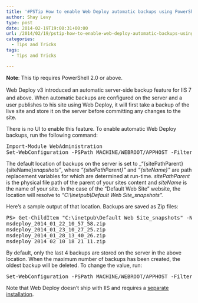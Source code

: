 ```yaml
---
title: '#PSTip How to enable Web Deploy automatic backups using PowerShell'
author: Shay Levy
type: post
date: 2014-02-19T19:00:31+00:00
url: /2014/02/19/pstip-how-to-enable-web-deploy-automatic-backups-using-powershell/
categories:
  - Tips and Tricks
tags:
  - Tips and Tricks

---
```

**Note**: This tip requires PowerShell 2.0 or above.

<span style="line-height: 1.5em;">Web Deploy v3 introduced an automatic server-side backup feature for IIS 7 and above. </span>When automatic backups are configured on the server and a user publishes to his site using Web Deploy, it will first take a backup of the live site and store it on the server before committing any changes to the site.

There is no UI to enable this feature. To enable automatic Web Deploy backups, run the following command:

<pre class="brush: powershell; title: ; notranslate" title="">Import-Module WebAdministration
Set-WebConfiguration -PSPath MACHINE/WEBROOT/APPHOST -Filter system.webServer/wdeploy/backup -Value @{turnedOn=$true; enabled=$true}
</pre>

The default location of backups on the server is set to _&#8220;{sitePathParent}&#123;siteName}_snapshots&#8221;_, where _&#8220;{sitePathParent}&#8221;_ and _&#8220;{siteName}&#8221;_ are path replacement variables for which are determined at run-time. _sitePathParent_ is the physical file path of the parent of your sites content and _siteName_ is the name of your site. In the case of the &#8220;Default Web Site&#8221; website, the location will resolve to _&#8220;C:\inetpub\Default Web Site_snapshots&#8221;._

Here&#8217;s a sample output of that location. Backups are saved as Zip files:

<pre class="brush: powershell; title: ; notranslate" title="">PS&gt; Get-ChildItem "C:\inetpub\Default Web Site_snapshots" -Name
msdeploy_2014_01_22_10_57_58.zip
msdeploy_2014_01_23_10_27_25.zip
msdeploy_2014_01_28_13_40_26.zip
msdeploy_2014_02_10_18_21_11.zip
</pre>

By default, only the last 4 backups are stored on the server in the above location. When the maximum number of backups has been created, the oldest backup will be deleted. To change the value, run:

<pre class="brush: powershell; title: ; notranslate" title="">Set-WebConfiguration -PSPath MACHINE/WEBROOT/APPHOST -Filter system.webServer/wdeploy/backup -Value @{numberOfBackups=6}
</pre>

Note that Web Deploy doesn&#8217;t ship with IIS and requires a [separate installation][1].

[1]: http://www.iis.net/downloads/microsoft/web-deploy